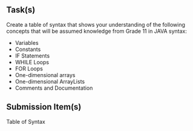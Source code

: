 Task(s)
-------
Create a table of syntax that shows your understanding of the following concepts that will be assumed knowledge from Grade 11 in JAVA syntax:

* Variables
* Constants
* IF Statements
* WHILE Loops
* FOR Loops
* One-dimensional arrays
* One-dimensional ArrayLists
* Comments and Documentation

Submission Item(s)
------------------
Table of Syntax
